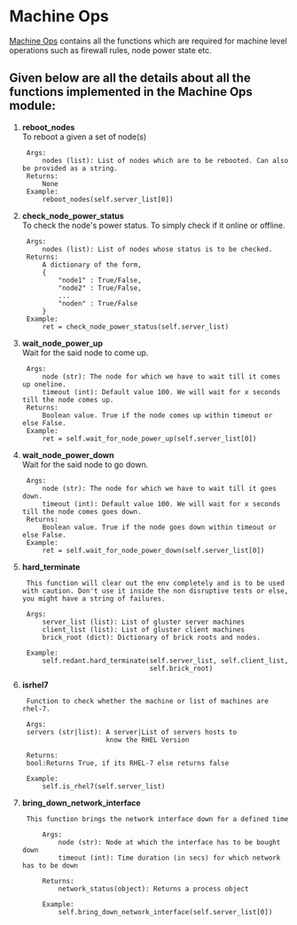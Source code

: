 # Machine Ops

[Machine Ops](../../../common/ops/support/machine_ops.py) contains all the functions which are required for machine level operations such as firewall rules, node power state etc.

## Given below are all the details about all the functions implemented in the Machine Ops module:

1) **reboot_nodes**<br>
        To reboot a given a set of node(s)

        Args:
            nodes (list): List of nodes which are to be rebooted. Can also be provided as a string.
        Returns:
            None
        Example:
            reboot_nodes(self.server_list[0])

2) **check_node_power_status**<br>
        To check the node's power status. To simply check if it online or offline.

        Args:
            nodes (list): List of nodes whose status is to be checked.
        Returns:
            A dictionary of the form,
            {
                "node1" : True/False,
                "node2" : True/False,
                ...
                "noden" : True/False
            }
        Example:
            ret = check_node_power_status(self.server_list)

3) **wait_node_power_up**<br>
        Wait for the said node to come up.

        Args:
            node (str): The node for which we have to wait till it comes up oneline.
            timeout (int): Default value 100. We will wait for x seconds till the node comes up.
        Returns:
        	Boolean value. True if the node comes up within timeout or else False.
		Example:
			ret = self.wait_for_node_power_up(self.server_list[0])

4) **wait_node_power_down**<br>
        Wait for the said node to go down.

        Args:
            node (str): The node for which we have to wait till it goes down.
            timeout (int): Default value 100. We will wait for x seconds till the node comes goes down.
        Returns:
        	Boolean value. True if the node goes down within timeout or else False.
		Example:
			ret = self.wait_for_node_power_down(self.server_list[0])

5) **hard_terminate**<br>

        This function will clear out the env completely and is to be used with caution. Don't use it inside the non disruptive tests or else, you might have a string of failures.

        Args:
            server_list (list): List of gluster server machines
            client_list (list): List of gluster client machines
            brick_root (dict): Dictionary of brick roots and nodes.

        Example:
            self.redant.hard_terminate(self.server_list, self.client_list,
                                       self.brick_root)

6) **isrhel7**<br>

        Function to check whether the machine or list of machines are rhel-7.

        Args:
        servers (str|list): A server|List of servers hosts to
                            know the RHEL Version

        Returns:
        bool:Returns True, if its RHEL-7 else returns false
        
        Example:
            self.is_rhel7(self.server_list)

7) **bring_down_network_interface**<br>

        This function brings the network interface down for a defined time

            Args:
                node (str): Node at which the interface has to be bought down
                timeout (int): Time duration (in secs) for which network has to be down

            Returns:
                network_status(object): Returns a process object

            Example:
                self.bring_down_network_interface(self.server_list[0])
        